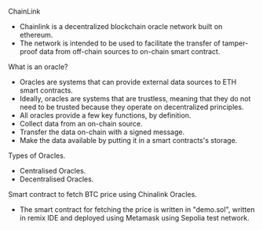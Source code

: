 <p>ChainLink</p>
<ul>
    <li>Chainlink  is a decentralized blockchain oracle network built on ethereum.</li>
    <li>The network is intended to be used to facilitate the transfer of tamper-proof data from off-chain sources to on-chain smart contract.</li>
</ul>

<p>What is an oracle?</p>
<ul>
    <li>Oracles are systems that can provide external data sources to ETH smart contracts.</li>
    <li>Ideally, oracles are systems that are trustless, meaning that they do not need to be trusted because they operate on decentralized principles.</li>
    <li>All oracles provide a few key functions, by definition.
        <li>Collect data from an on-chain source.</li>
        <li>Transfer the data on-chain with a signed message.</li>
        <li>Make the data available by putting it in a smart contracts's storage.</li>
    </li>
</ul>

<p>Types of Oracles.</p>
<ul>
    <li>Centralised Oracles.</li>
    <li>Decentralised Oracles.</li>
</ul>

<p>Smart contract to fetch BTC price using Chinalink Oracles.</p>
<ul>
    <li>The smart contract for fetching the price is written in "demo.sol", written in remix IDE and deployed using Metamask using Sepolia test network.
    </li>
</ul>